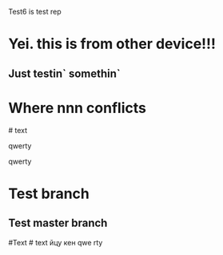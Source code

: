 Test6 is test rep
<h1>Yei. this is from other device!!!</h1>
<h2>Just testin` somethin`</h2>
<h1>Where nnn conflicts</h1>
# text
<p>qwerty</p>
<p>qwerty</p>
<h1>Test branch</h1>
<h2>Test master branch</h2>
#Text
# text
йцу
кен
qwe
rty
